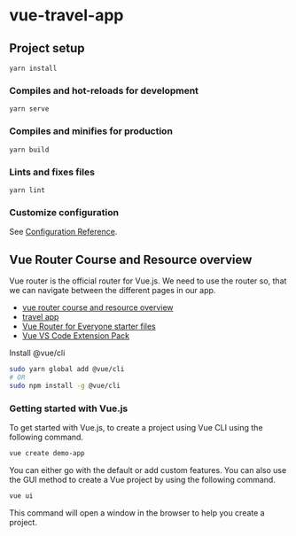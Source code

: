 # vue-travel-app

## Project setup
```
yarn install
```

### Compiles and hot-reloads for development
```
yarn serve
```

### Compiles and minifies for production
```
yarn build
```

### Lints and fixes files
```
yarn lint
```

### Customize configuration
See [Configuration Reference](https://cli.vuejs.org/config/).


## Vue Router Course and Resource overview
Vue router is the official router for Vue.js. We need to use the router so,
that we can navigate between the different pages in our app.
- [vue router course and resource overview](https://vueschool.io/lessons/vue-router-course-and-resource-overview)
- [travel app](https://vue-router-course.netlify.app/)
- [Vue Router for Everyone starter files](https://github.com/vueschool/vuejs-router/archive/starter-files.zip)
- [ Vue VS Code Extension Pack](https://marketplace.visualstudio.com/items?itemName=sdras.vue-vscode-extensionpack)

Install @vue/cli
```sh
sudo yarn global add @vue/cli
# OR
sudo npm install -g @vue/cli
```
### Getting started with Vue.js
To get started with Vue.js, to create a project using Vue CLI using the following command.
```sh
vue create demo-app
```
You can either go with the default or add custom features. You can also use the GUI method to create a Vue project by using the following command.
```sh
vue ui
```
This command will open a window in the browser to help you create a project.
